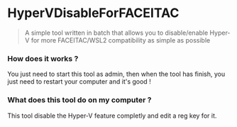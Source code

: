 # HyperVDisableForFACEITAC

> A simple tool written in batch that allows you to disable/enable Hyper-V for more FACEITAC/WSL2 compatibility as simple as possible


### How does it works ?

You just need to start this tool as admin, then when the tool has finish, you just need to restart your computer and it's good !

### What does this tool do on my computer ? 

This tool disable the Hyper-V feature completly and edit a reg key for it.
